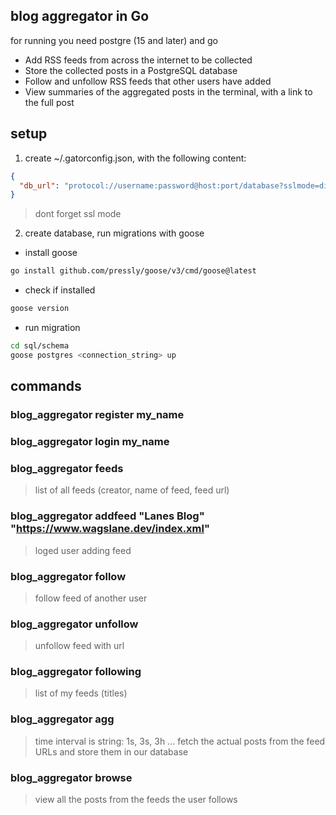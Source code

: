 ## blog aggregator in Go

for running you need postgre (15 and later) and go 

- Add RSS feeds from across the internet to be collected
- Store the collected posts in a PostgreSQL database
- Follow and unfollow RSS feeds that other users have added
- View summaries of the aggregated posts in the terminal, with a link to the full post

## setup 
1. create ~/.gatorconfig.json, with the following content:

```json
{
  "db_url": "protocol://username:password@host:port/database?sslmode=disable"
}
```
> dont forget ssl mode

2. create database, run migrations with goose

- install goose
```bash
go install github.com/pressly/goose/v3/cmd/goose@latest

```
- check if installed
```bash
goose version

```
- run migration
```bash
cd sql/schema
goose postgres <connection_string> up
```


## commands

### blog_aggregator register my_name

### blog_aggregator login my_name

### blog_aggregator feeds
> list of all feeds (creator, name of feed, feed url)
 
### blog_aggregator addfeed "Lanes Blog" "https://www.wagslane.dev/index.xml"
> loged user adding feed

### blog_aggregator follow <feed url>
> follow feed of another user

### blog_aggregator unfollow <feed url>
> unfollow feed with url

### blog_aggregator following
> list of my feeds (titles)

### blog_aggregator agg <time interval>
> time interval is string: 1s, 3s, 3h ...
> fetch the actual posts from the feed URLs and store them in our database

### blog_aggregator browse <number of posts to display>
> view all the posts from the feeds the user follows
